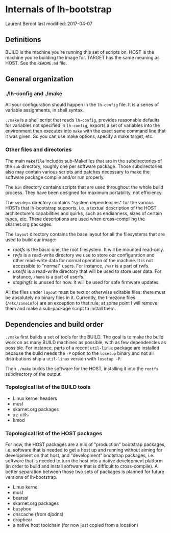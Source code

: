 


# Internals of lh-bootstrap

Laurent Bercot
last modified: 2017-04-07

## Definitions

BUILD is the machine you're running this set of scripts on.
HOST is the machine you're building the image for.
TARGET has the same meaning as HOST. See the `README.md` file.


## General organization

### ./lh-config and ./make

All your configuration should happen in the `lh-config` file. It is a series
of variable assignments, in shell syntax.

`./make` is a shell script that reads `lh-config`, provides reasonable
defaults for variables not specified in `lh-config`, exports a set of
variables into the environment then executes into `make` with the exact
same command line that it was given. So you can use make options, specify
a make target, etc.


### Other files and directories

The main `Makefile` includes sub-Makefiles that are in the subdirectories
of the `sub` directory, roughly one per software package. Those subdirectories
also may contain various scripts and patches necessary to make the software
package compile and/or run properly.

The `bin` directory contains scripts that are used throughout the whole
build process. They have been designed for maximum portability, not efficiency.

The `sysdeps` directory contains "system dependencies" for the various HOSTs
that lh-bootstrap supports, i.e. a textual description of the
HOST architecture's capabilities and quirks, such as endianness, sizes of
certain types, etc. These descriptions are used when cross-compiling the
skarnet.org packages.

The `layout` directory contains the base layout for all the filesystems
that are used to build our image:

- *rootfs* is the basic one, the root filesystem. It will be mounted
read-only.
- *rwfs* is a read-write directory we use to store our configuration
and other read-write data for normal operation of the machine. It is
not accessible to "normal" users. For instance, `/var` is a part of
rwfs.
- *userfs* is a read-write directory that will be used to store user
data. For instance, `/home` is a part of userfs.
- *stagingfs* is unused for now. It will be used for safe firmware
updates.

 All the files under `layout` must be text or otherwise editable
files: there must be absolutely no binary files in it. Currently,
the timezone files (`/etc/zoneinfo`) are an exception to that rule;
at some point I will remove them and make a sub-package script to
install them.


## Dependencies and build order

`./make` first builds a set of tools for the BUILD. The goal is to make the
build work on as many BUILD machines as possible, with as few dependencies
as possible. For instance, parts of a recent `util-linux` package are
installed because the build needs the `-P` option to the `losetup` binary
and not all distributions ship a `util-linux` version with `losetup -P`.

Then `./make` builds the software for the HOST, installing it into the
`rootfs` subdirectory of the output.


### Topological list of the BUILD tools

- Linux kernel headers
- musl
- skarnet.org packages
- xz-utils
- kmod


### Topological list of the HOST packages

 For now, the HOST packages are a mix of "production" bootstrap packages,
i.e. software that is needed to get a host up and running without
aiming for development on that host, and "development" bootstrap packages,
i.e. software that is needed to turn the host into a native development
platform (in order to build and install software that is difficult to
cross-compile). A better separation between those two sets of packages
is planned for future versions of lh-bootstrap.

- Linux kernel
- musl
- bearssl
- skarnet.org packages
- busybox
- dnscache (from djbdns)
- dropbear
- a native host toolchain (for now just copied from a location)
